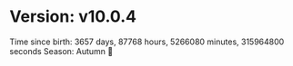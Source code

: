# Version: v10.0.4
Time since birth: 3657 days, 87768 hours, 5266080 minutes, 315964800 seconds
Season: Autumn 🍁
